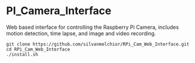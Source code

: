 # PI_Camera_Interface
Web based interface for controlling the Raspberry Pi Camera, includes motion detection, time lapse, and image and video recording.
```shell
git clone https://github.com/silvanmelchior/RPi_Cam_Web_Interface.git
cd RPi_Cam_Web_Interface
./install.sh
```
